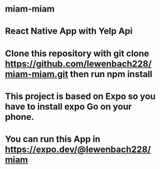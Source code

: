 # miam-miam
# React Native App with Yelp Api 
# Clone this repository with git clone https://github.com/lewenbach228/miam-miam.git then run npm install
# This project is based on Expo so you have to install expo Go on your phone.
# You can run this App in https://expo.dev/@lewenbach228/miam
